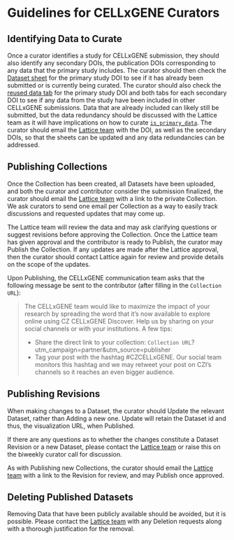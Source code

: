 # Guidelines for CELLxGENE Curators

Identifying Data to Curate
----------------
Once a curator identifies a study for CELLxGENE submission, they should also identify any secondary DOIs, the publication DOIs corresponding to any data that the primary study includes. The curator should then check the [Dataset sheet](https://docs.google.com/spreadsheets/d/1ax9b5sxmxSJgrjncXG5WGilgIGKm2EEWmILpoN6pLzY/edit?usp=sharing) for the primary study DOI to see if it has already been submitted or is currently being curated. The curator should also check the [reused data tab](https://docs.google.com/spreadsheets/d/1ax9b5sxmxSJgrjncXG5WGilgIGKm2EEWmILpoN6pLzY/edit?usp=sharing) for the primary study DOI and both tabs for each secondary DOI to see if any data from the study have been included in other CELLxGENE submissions. Data that are already included can likely still be submitted, but the data redundancy should be discussed with the Lattice team as it will have implications on how to curate [`is_primary_data`](https://github.com/chanzuckerberg/single-cell-curation/blob/main/schema/3.0.0/schema.md#is_primary_data). The curator should email the [Lattice team](mailto:lattice-info@lists.stanford.edu) with the DOI, as well as the secondary DOIs, so that the sheets can be updated and any data redundancies can be addressed.

Publishing Collections
----------------
Once the Collection has been created, all Datasets have been uploaded, and both the curator and contributor consider the submission finalized, the curator should email the [Lattice team](mailto:lattice-info@lists.stanford.edu) with a link to the private Collection. We ask curators to send one email per Collection as a way to easily track discussions and requested updates that may come up.

The Lattice team will review the data and may ask clarifying questions or suggest revisions before approving the Collection. Once the Lattice team has given approval and the contributor is ready to Publish, the curator may Publish the Collection. If any updates are made after the Lattice approval, then the curator should contact Lattice again for review and provide details on the scope of the updates.

Upon Publishing, the CELLxGENE communication team asks that the following message be sent to the contributor (after filling in the `Collection URL`):

>The CELLxGENE team would like to maximize the impact of your research by spreading the word that it’s now available to explore online using CZ CELLxGENE Discover. Help us by sharing on your social channels or with your institutions. A few tips:
>- Share the direct link to your collection: `Collection URL`?utm_campaign=partner&utm_source=publisher
>- Tag your post with the hashtag #CZCELLxGENE. Our social team monitors this hashtag and we may retweet your post on CZI’s channels so it reaches an even bigger audience.

Publishing Revisions
----------------
When making changes to a Dataset, the curator should Update the relevant Dataset, rather than Adding a new one. Update will retain the Dataset id and thus, the visualization URL, when Published.

If there are any questions as to whether the changes constitute a Dataset Revision or a new Dataset, please contact the [Lattice team](mailto:lattice-info@lists.stanford.edu) or raise this on the biweekly curator call for discussion.

As with Publishing new Collections, the curator should email the [Lattice team](mailto:lattice-info@lists.stanford.edu) with a link to the Revision for review, and may Publish once approved.

Deleting Published Datasets
----------------
Removing Data that have been publicly available should be avoided, but it is possible.
Please contact the [Lattice team](mailto:lattice-info@lists.stanford.edu) with any Deletion requests along with a thorough justification for the removal.
